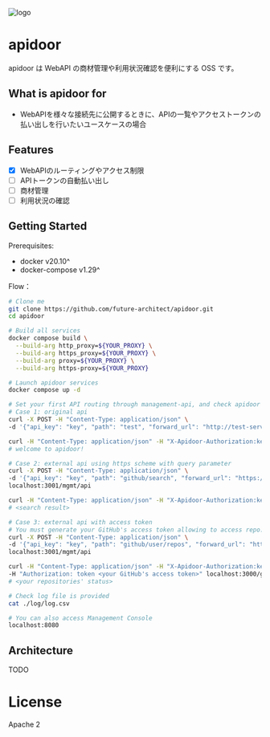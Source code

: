 ![logo](docs/apidoor_logo.png)

# apidoor

apidoor は WebAPI の商材管理や利用状況確認を便利にする OSS です。

## What is apidoor for

* WebAPIを様々な接続先に公開するときに、APIの一覧やアクセストークンの払い出しを行いたいユースケースの場合

## Features

* [x] WebAPIのルーティングやアクセス制限
* [ ] APIトークンの自動払い出し
* [ ] 商材管理
* [ ] 利用状況の確認

## Getting Started

Prerequisites:

- docker v20.10^
- docker-compose v1.29^

Flow：

```bash
# Clone me
git clone https://github.com/future-architect/apidoor.git
cd apidoor

# Build all services
docker compose build \
  --build-arg http_proxy=${YOUR_PROXY} \
  --build-arg https_proxy=${YOUR_PROXY} \
  --build-arg proxy=${YOUR_PROXY} \
  --build-arg https-proxy=${YOUR_PROXY}

# Launch apidoor services
docker compose up -d

# Set your first API routing through management-api, and check apidoor works
# Case 1: original api
curl -X POST -H "Content-Type: application/json" \
-d '{"api_key": "key", "path": "test", "forward_url": "http://test-server:3333/welcome"}' localhost:3001/mgmt/api

curl -H "Content-Type: application/json" -H "X-Apidoor-Authorization:key" localhost:3000/test
# welcome to apidoor!

# Case 2: external api using https scheme with query parameter
curl -X POST -H "Content-Type: application/json" \
-d '{"api_key": "key", "path": "github/search", "forward_url": "https://api.github.com/search/repositories"}'\
localhost:3001/mgmt/api

curl -H "Content-Type: application/json" -H "X-Apidoor-Authorization:key" localhost:3000/github/search?q=apidoor
# <search result>

# Case 3: external api with access token
# You must generate your GitHub's access token allowing to access repo:status in advance
curl -X POST -H "Content-Type: application/json" \
-d '{"api_key": "key", "path": "github/user/repos", "forward_url": "https://api.github.com/user/repos"}' \
localhost:3001/mgmt/api

curl -H "Content-Type: application/json" -H "X-Apidoor-Authorization:key" \
-H "Authorization: token <your GitHub's access token>" localhost:3000/github/user/repos
# <your repositories' status>

# Check log file is provided
cat ./log/log.csv

# You can also access Management Console
localhost:8080
```

## Architecture

TODO

# License
Apache 2
